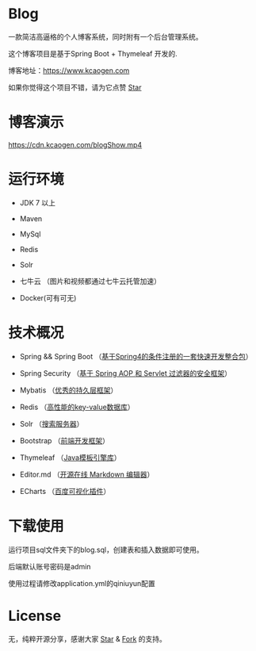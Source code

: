 # Blog

一款简洁高逼格的个人博客系统，同时附有一个后台管理系统。

这个博客项目是基于Spring Boot + Thymeleaf 开发的.

博客地址：https://www.kcaogen.com

如果你觉得这个项目不错，请为它点赞  [Star](https://github.com/IsResultXaL/blog/stargazers "Star")

# 博客演示

https://cdn.kcaogen.com/blogShow.mp4

# 运行环境

- JDK 7 以上

- Maven

- MySql

- Redis

- Solr

- 七牛云 （图片和视频都通过七牛云托管加速）

- Docker(可有可无)

# 技术概况

- Spring && Spring Boot （[基于Spring4的条件注册的一套快速开发整合包](https://qbgbook.gitbooks.io/spring-boot-reference-guide-zh/II.%20Getting%20started/8.%20Introducing%20Spring%20Boot.html "基于Spring4的条件注册的一套快速开发整合包")）

- Spring Security （[基于 Spring AOP 和 Servlet 过滤器的安全框架](https://vincentmi.gitbooks.io/spring-security-reference-zh/content/1_introduction.html "基于 Spring AOP 和 Servlet 过滤器的安全框架")）

- Mybatis （[优秀的持久层框架](http://www.mybatis.org/mybatis-3/zh/ "优秀的持久层框架")）
  
- Redis （[高性能的key-value数据库](http://www.redis.cn/documentation.html "高性能的key-value数据库")）

- Solr （[搜索服务器](https://www.gitbook.com/book/xiaoxing598/apache-solr-reference-guide/details "搜索服务器")）

- Bootstrap （[前端开发框架](http://v3.bootcss.com/getting-started/ "前端开发框架")）

- Thymeleaf （[Java模板引擎库](http://www.jianshu.com/p/ee177796702e "Java模板引擎库")）

- Editor.md （[开源在线 Markdown 编辑器](https://pandao.github.io/editor.md/ "开源在线 Markdown 编辑器")）

- ECharts （[百度可视化插件](http://echarts.baidu.com/ "百度可视化插件")）

# 下载使用

运行项目sql文件夹下的blog.sql，创建表和插入数据即可使用。

后端默认账号密码是admin

使用过程请修改application.yml的qiniuyun配置

# License

无，纯粹开源分享，感谢大家 [Star](https://github.com/IsResultXaL/blog/stargazers "Star") & [Fork](https://github.com/IsResultXaL/blog/network/members "Fork") 的支持。
